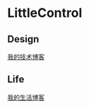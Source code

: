 # LittleControl

## Design

[我的技术博客](https://design.littlecontrol.io)

## Life

[我的生活博客](https://life.littlecontrol.io)
